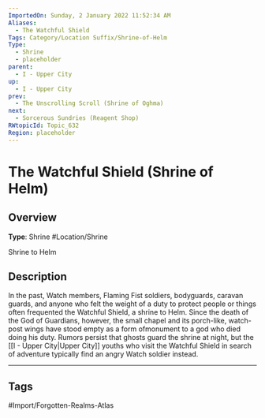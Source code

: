 ```yaml
---
ImportedOn: Sunday, 2 January 2022 11:52:34 AM
Aliases:
  - The Watchful Shield
Tags: Category/Location Suffix/Shrine-of-Helm
Type:
  - Shrine
  - placeholder
parent:
  - I - Upper City
up:
  - I - Upper City
prev:
  - The Unscrolling Scroll (Shrine of Oghma)
next:
  - Sorcerous Sundries (Reagent Shop)
RWtopicId: Topic_632
Region: placeholder
---
```

# The Watchful Shield (Shrine of Helm)
## Overview
**Type**: Shrine
#Location/Shrine

Shrine to Helm

## Description
In the past, Watch members, Flaming Fist soldiers, bodyguards, caravan guards, and anyone who felt the weight of a duty to protect people or things often frequented the Watchful Shield, a shrine to Helm. Since the death of the God of Guardians, however, the small chapel and its porch-like, watch-post wings have stood empty as a form ofmonument to a god who died doing his duty. Rumors persist that ghosts guard the shrine at night, but the [[I - Upper City|Upper City]] youths who visit the Watchful Shield in search of adventure typically find an angry Watch soldier instead.


---
## Tags
#Import/Forgotten-Realms-Atlas


